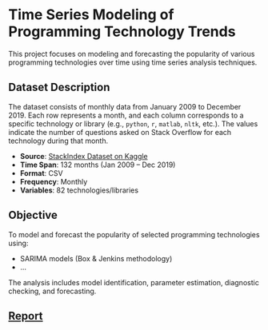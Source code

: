 # Time Series Modeling of Programming Technology Trends

This project focuses on modeling and forecasting the popularity of various programming technologies over time using time series analysis techniques.

## Dataset Description

The dataset consists of monthly data from January 2009 to December 2019. Each row represents a month, and each column corresponds to a specific technology or library (e.g., `python`, `r`, `matlab`, `nltk`, etc.). The values indicate the number of questions asked on Stack Overflow for each technology during that month.

- **Source**: [StackIndex Dataset on Kaggle](https://www.kaggle.com/datasets/aishu200023/stackindex)
- **Time Span**: 132 months (Jan 2009 – Dec 2019)
- **Format**: CSV
- **Frequency**: Monthly
- **Variables**: 82 technologies/libraries

## Objective

To model and forecast the popularity of selected programming technologies using:

- SARIMA models (Box & Jenkins methodology)
- ...

The analysis includes model identification, parameter estimation, diagnostic checking, and forecasting.

## [Report](https://typst.app/project/rQmZ2s28TiOO4mIYLY98z9)

